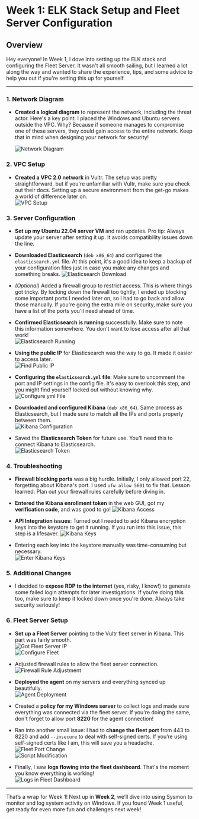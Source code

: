 # Week 1: ELK Stack Setup and Fleet Server Configuration

## Overview
Hey everyone! In Week 1, I dove into setting up the ELK stack and configuring the Fleet Server. It wasn't all smooth sailing, but I learned a lot along the way and wanted to share the experience, tips, and some advice to help you out if you're setting this up for yourself.

---

### 1. Network Diagram
- **Created a logical diagram** to represent the network, including the threat actor. Here's a key point: I placed the Windows and Ubuntu servers outside the VPC. Why? Because if someone manages to compromise one of these servers, they could gain access to the entire network. Keep that in mind when designing your network for security!

  ![Network Diagram](https://github.com/Jacob-Brown-950/30-Day-SOC-Challenge/blob/main/Network%20Logical%20View.png)

### 2. VPC Setup
- **Created a VPC 2.0 network** in Vultr. The setup was pretty straightforward, but if you're unfamiliar with Vultr, make sure you check out their docs. Setting up a secure environment from the get-go makes a world of difference later on.  
  ![VPC Setup](https://github.com/Jacob-Brown-950/30-Day-SOC-Challenge/blob/main/Screenshots/Step%202%20Click%20%22Add%20VPC%202.0%22.png)

### 3. Server Configuration
- **Set up my Ubuntu 22.04 server VM** and ran updates. Pro tip: Always update your server after setting it up. It avoids compatibility issues down the line.
  
- **Downloaded Elasticsearch** (`deb x86_64`) and configured the `elasticsearch.yml` file. At this point, it's a good idea to keep a backup of your configuration files just in case you make any changes and something breaks.
  ![Elasticsearch Download](https://github.com/Jacob-Brown-950/30-Day-SOC-Challenge/blob/main/Screenshots/Step%203%20Downloading%20Elasticsearch.png)

- *(Optional)* Added a firewall group to restrict access. This is where things got tricky. By locking down the firewall too tightly, I ended up blocking some important ports I needed later on, so I had to go back and allow those manually. If you're going the extra mile on security, make sure you have a list of the ports you'll need ahead of time.

- **Confirmed Elasticsearch is running** successfully. Make sure to note this information somewhere. You don't want to lose access after all that work!  
  ![Elasticsearch Running](https://github.com/Jacob-Brown-950/30-Day-SOC-Challenge/blob/main/Screenshots/Step%204%20Make%20Sure%20You%20Save%20This%20info!.png)

- **Using the public IP** for Elasticsearch was the way to go. It made it easier to access later.  
  ![Find Public IP](https://github.com/Jacob-Brown-950/30-Day-SOC-Challenge/blob/main/Screenshots/Step%205%20Set%20it%20to%20this%20so%20you%20can%20access%20it%20via%20SOC%20Laptop.png)

- **Configuring the `elasticsearch.yml` file**: Make sure to uncomment the port and IP settings in the config file. It's easy to overlook this step, and you might find yourself locked out without knowing why.  
  ![Configure yml File](https://github.com/Jacob-Brown-950/30-Day-SOC-Challenge/blob/main/Screenshots/Step%206%20Configure%20elasticsearch%20yml%20file.png)

- **Downloaded and configured Kibana** (`deb x86_64`). Same process as Elasticsearch, but I made sure to match all the IPs and ports properly between them.  
  ![Kibana Configuration](https://github.com/Jacob-Brown-950/30-Day-SOC-Challenge/blob/main/Screenshots/Step%207%20Configure%20Kibana%20yml.png)

- Saved the **Elasticsearch Token** for future use. You’ll need this to connect Kibana to Elasticsearch.  
  ![Elasticsearch Token](https://github.com/Jacob-Brown-950/30-Day-SOC-Challenge/blob/main/Screenshots/Step%208%20Get%20your%20Token.png)

### 4. Troubleshooting
- **Firewall blocking ports** was a big hurdle. Initially, I only allowed port 22, forgetting about Kibana's port. I used `ufw allow 5601` to fix that. Lesson learned: Plan out your firewall rules carefully before diving in.
  
- **Entered the Kibana enrollment token** in the web GUI, got my **verification code**, and was good to go!
  ![Kibana Access](https://github.com/Jacob-Brown-950/30-Day-SOC-Challenge/blob/main/Screenshots/Step%209%20Got%20in%20to%20Kibana!%20now%20paste%20your%20key%20in.png)

- **API Integration issues**: Turned out I needed to add Kibana encryption keys into the keystore to get it running. If you run into this issue, this step is a lifesaver.
  ![Kibana Keys](https://github.com/Jacob-Brown-950/30-Day-SOC-Challenge/blob/main/Screenshots/Step%2011%20Get%20your%20encryption%20keys.png)

- Entering each key into the keystore manually was time-consuming but necessary.  
  ![Enter Kibana Keys](https://github.com/Jacob-Brown-950/30-Day-SOC-Challenge/blob/main/Screenshots/Step%2012%20Enter%20those%20keys%20into%20the%20keystore.png)

### 5. Additional Changes
- I decided to **expose RDP to the internet** (yes, risky, I know!) to generate some failed login attempts for later investigations. If you’re doing this too, make sure to keep it locked down once you're done. Always take security seriously!

### 6. Fleet Server Setup
- **Set up a Fleet Server** pointing to the Vultr fleet server in Kibana. This part was fairly smooth.  
  ![Got Fleet Server IP](https://github.com/Jacob-Brown-950/30-Day-SOC-Challenge/blob/main/Screenshots/Step%2013%20Get%20Public%20IP%20of%20Fleet%20Server%20.png)  
  ![Configure Fleet](https://github.com/Jacob-Brown-950/30-Day-SOC-Challenge/blob/main/Screenshots/Step%2014%20Point%20Fleet%20Server%20in%20Kibana%20to%20IP.png)

- Adjusted firewall rules to allow the fleet server connection.  
  ![Firewall Rule Adjustment](https://github.com/Jacob-Brown-950/30-Day-SOC-Challenge/blob/main/Screenshots/Step%2016%20Add%20firewall%20rule%20to%20allow%20fleet%20server%20connection.png)

- **Deployed the agent** on my servers and everything synced up beautifully.  
  ![Agent Deployment](https://github.com/Jacob-Brown-950/30-Day-SOC-Challenge/blob/main/Screenshots/Step%2017%20Agent%20Installed%20Successfuly!%20.png)

- Created a **policy for my Windows server** to collect logs and made sure everything was connected via the fleet server. If you're doing the same, don't forget to allow port **8220** for the agent connection!

- Ran into another small issue: I had to **change the fleet port** from 443 to 8220 and add `--insecure` to deal with self-signed certs. If you’re using self-signed certs like I am, this will save you a headache.  
  ![Fleet Port Change](https://github.com/Jacob-Brown-950/30-Day-SOC-Challenge/blob/main/Screenshots/Step%2018%20Go%20to%20fleet%20and%20change%20the%20port!.png)  
  ![Script Modification](https://github.com/Jacob-Brown-950/30-Day-SOC-Challenge/blob/main/Screenshots/Step%2019%20Fix%20the%20script%20and%20run%20again%2C%20success.png)

- Finally, I saw **logs flowing into the fleet dashboard**. That's the moment you know everything is working!  
  ![Logs in Fleet Dashboard](https://github.com/Jacob-Brown-950/30-Day-SOC-Challenge/blob/main/Screenshots/Step%2021%20See%20if%20you%20got%20logs!%20.png)

---

That’s a wrap for Week 1! Next up in **Week 2**, we’ll dive into using Sysmon to monitor and log system activity on Windows. If you found Week 1 useful, get ready for even more fun and challenges next week!
